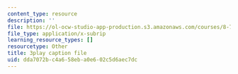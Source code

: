 ```yaml
---
content_type: resource
description: ''
file: https://ol-ocw-studio-app-production.s3.amazonaws.com/courses/8-701-introduction-to-nuclear-and-particle-physics-fall-2020/dda7072bc4a658eba0e602c5d6aec7dc_FEK07tdpX3I.vtt
file_type: application/x-subrip
learning_resource_types: []
resourcetype: Other
title: 3play caption file
uid: dda7072b-c4a6-58eb-a0e6-02c5d6aec7dc
---
```

